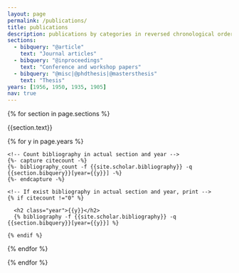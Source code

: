 ```yaml
---
layout: page
permalink: /publications/
title: publications
description: publications by categories in reversed chronological order. generated by jekyll-scholar.
sections:
  - bibquery: "@article"
    text: "Journal articles"
  - bibquery: "@inproceedings"
    text: "Conference and workshop papers"
  - bibquery: "@misc|@phdthesis|@mastersthesis"
    text: "Thesis"
years: [1956, 1950, 1935, 1905]
nav: true
---
```


<div class="publications">

{% for section in page.sections %}

  <a id="{{section.text}}"></a>
  <p class="bibtitle">{{section.text}}</p>

  {% for y in page.years %}

    <!-- Count bibliography in actual section and year -->
    {%- capture citecount -%}
    {%- bibliography_count -f {{site.scholar.bibliography}} -q {{section.bibquery}}[year={{y}}] -%}
    {%- endcapture -%}

    <!-- If exist bibliography in actual section and year, print -->
    {% if citecount !="0" %}

      <h2 class="year">{{y}}</h2>
      {% bibliography -f {{site.scholar.bibliography}} -q {{section.bibquery}}[year={{y}}] %}

    {% endif %}

  {% endfor %}

{% endfor %}

</div>
